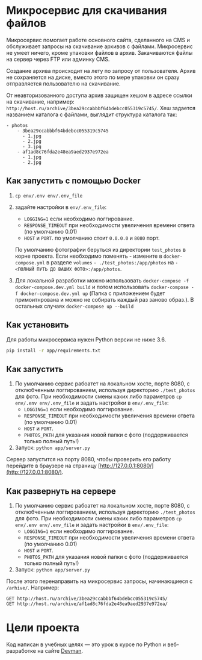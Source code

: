 # Микросервис для скачивания файлов

Микросервис помогает работе основного сайта, сделанного на CMS и обслуживает
запросы на скачивание архивов с файлами. Микросервис не умеет ничего, кроме упаковки файлов
в архив. Закачиваются файлы на сервер через FTP или админку CMS.

Создание архива происходит на лету по запросу от пользователя. Архив не сохраняется на диске, вместо этого по мере упаковки он сразу отправляется пользователю на скачивание.

От неавторизованного доступа архив защищен хешом в адресе ссылки на скачивание, например: `http://host.ru/archive/3bea29ccabbbf64bdebcc055319c5745/`. Хеш задается названием каталога с файлами, выглядит структура каталога так:

```
- photos
    - 3bea29ccabbbf64bdebcc055319c5745
      - 1.jpg
      - 2.jpg
      - 3.jpg
    - af1ad8c76fda2e48ea9aed2937e972ea
      - 1.jpg
      - 2.jpg
```
## Как запустить с помощью Docker

1) `cp env/.env env/.env_file`
2) задайте настройки в `env/.env_file`: 
   - `LOGGING=1` если необходимо логгирование.
   - `RESPONSE_TIMEOUT` при  необходимости увеличения времени ответа (по умолчанию 0.01)
   - `HOST` и `PORT`. по умолчанию стоит `0.0.0.0` и `8080` порт.
   
   По умолчанию фотографии беруться из директории `test_photos` в корне проекта.
   Если необходимо поменять - измените в `docker-compose.yml` в разделе `volumes` `- ./test_photos:/app/photos` 
   на `- <ПОЛНЫЙ ПУТЬ ДО ВАШИХ ФОТО>:/app/photos`.
3) Для локальной разработки можно  использовать `docker-compose -f docker-compose.dev.yml build` и потом использовать `docker-compose -f docker-compose.dev.yml up` (Папка с приложением будет примоитнрована и можно не собирать каждый раз заново образ.). В остальных случаях `docker-compose up --build`
## Как установить

Для работы микросервиса нужен Python версии не ниже 3.6.

```bash
pip install -r app/requirements.txt
```

## Как запустить
1) По умолчанию сервис рабоатет на локальном хосте, порте 8080, с отклюбченным логгированием, используя директорию `./test_photos` для фото.
 При необходимости смены каких либо параметров `cp env/.env env/.env_file` и задать настройки в `env/.env_file`:
   - `LOGGING=1` если необходимо логгирование.
   - `RESPONSE_TIMEOUT` при  необходимости увеличения времени ответа (по умолчанию 0.01)
   - `HOST` и `PORT`.
   - `PHOTOS_PATH` для указания новой папки с фото (поддерживается только полный путь!)
2) Запуск: `python app/server.py`


Сервер запустится на порту 8080, чтобы проверить его работу перейдите в браузере на страницу [http://127.0.0.1:8080/](http://127.0.0.1:8080/).

## Как развернуть на сервере

1) По умолчанию сервис рабоатет на локальном хосте, порте 8080, с отклюбченным логгированием, используя директорию `./test_photos` для фото.
 При необходимости смены каких либо параметров `cp env/.env env/.env_file` и задать настройки в `env/.env_file`:
   - `LOGGING=1` если необходимо логгирование.
   - `RESPONSE_TIMEOUT` при  необходимости увеличения времени ответа (по умолчанию 0.01)
   - `HOST` и `PORT`.
   - `PHOTOS_PATH` для указания новой папки с фото (поддерживается только полный путь!)
2) Запуск: `python app/server.py`

После этого перенаправить на микросервис запросы, начинающиеся с `/arhive/`. Например:

```
GET http://host.ru/archive/3bea29ccabbbf64bdebcc055319c5745/
GET http://host.ru/archive/af1ad8c76fda2e48ea9aed2937e972ea/
```

# Цели проекта

Код написан в учебных целях — это урок в курсе по Python и веб-разработке на сайте [Devman](https://dvmn.org).
